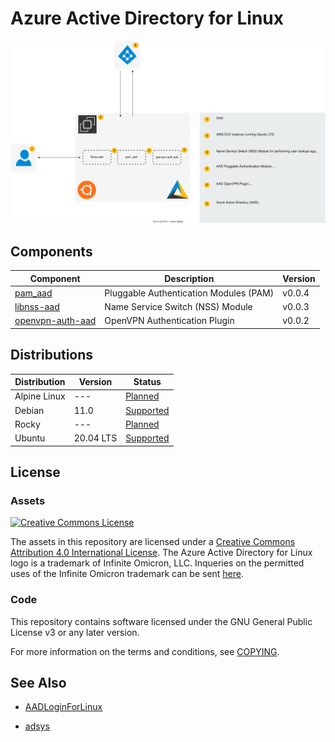 # Azure Active Directory for Linux

[![Architecture Diagram](./assets/diagrams/aad_for_linux.svg)](https://raw.githubusercontent.com/aad-for-linux/aad-for-linux/master/docs/assets/diagrams/aad_for_linux.svg)

## Components

| Component                                                             | Description                            | Version |
| --------------------------------------------------------------------- | -------------------------------------- | ------- |
| [pam_aad](https://github.com/aad-for-linux/pam_aad)                   | Pluggable Authentication Modules (PAM) | v0.0.4  |
| [libnss-aad](https://github.com/aad-for-linux/libnss-aad)             | Name Service Switch (NSS) Module       | v0.0.3  |
| [openvpn-auth-aad](https://github.com/aad-for-linux/openvpn-auth-aad) | OpenVPN Authentication Plugin          | v0.0.2  |

## Distributions

| Distribution    | Version     | Status                                                                |
| --------------- | ----------- | --------------------------------------------------------------------- |
| Alpine Linux    | ---         | [Planned](https://github.com/aad-for-linux/aad-for-linux/issues/15)   |
| Debian          | 11.0        | [Supported](https://github.com/aad-for-linux/aad-for-linux/issues/23) |
| Rocky           | ---         | [Planned](https://github.com/aad-for-linux/aad-for-linux/issues/16)   |
| Ubuntu          | 20.04 LTS   | [Supported](https://github.com/aad-for-linux/aad-for-linux/issues/8)  |

## License

### Assets

[![Creative Commons License](http://i.creativecommons.org/l/by/4.0/88x31.png)][cc-by-4.0]

The assets in this repository are licensed under a [Creative Commons Attribution 4.0 International License][cc-by-4.0].
The Azure Active Directory for Linux logo is a trademark of Infinite Omicron, LLC.
Inqueries on the permitted uses of the Infinite Omicron trademark can be sent [here](mailto:open.source@infinite-omicron.com).

[cc-by-4.0]: http://creativecommons.org/licenses/by/4.0

### Code

This repository contains software licensed under the GNU General Public License v3 or any later version.

For more information on the terms and conditions, see [COPYING](https://raw.githubusercontent.com/aad-for-linux/aad-for-linux/master/COPYING).

## See Also

- [AADLoginForLinux](https://docs.microsoft.com/en-us/azure/virtual-machines/linux/login-using-aad)

- [adsys](https://github.com/ubuntu/adsys)

